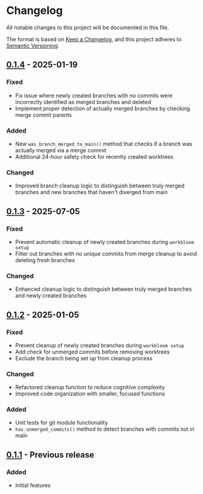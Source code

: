 # Changelog

All notable changes to this project will be documented in this file.

The format is based on [Keep a Changelog](https://keepachangelog.com/en/1.0.0/),
and this project adheres to [Semantic Versioning](https://semver.org/spec/v2.0.0.html).

## [0.1.4] - 2025-01-19

### Fixed
- Fix issue where newly created branches with no commits were incorrectly identified as merged branches and deleted
- Implement proper detection of actually merged branches by checking merge commit parents

### Added
- New `was_branch_merged_to_main()` method that checks if a branch was actually merged via a merge commit
- Additional 24-hour safety check for recently created worktrees

### Changed
- Improved branch cleanup logic to distinguish between truly merged branches and new branches that haven't diverged from main

## [0.1.3] - 2025-07-05

### Fixed
- Prevent automatic cleanup of newly created branches during `workbloom setup`
- Filter out branches with no unique commits from merge cleanup to avoid deleting fresh branches

### Changed
- Enhanced cleanup logic to distinguish between truly merged branches and newly created branches

## [0.1.2] - 2025-01-05

### Fixed
- Prevent cleanup of newly created branches during `workbloom setup`
- Add check for unmerged commits before removing worktrees
- Exclude the branch being set up from cleanup process

### Changed
- Refactored cleanup function to reduce cognitive complexity
- Improved code organization with smaller, focused functions

### Added
- Unit tests for git module functionality
- `has_unmerged_commits()` method to detect branches with commits not in main

## [0.1.1] - Previous release

### Added
- Initial features

[0.1.4]: https://github.com/chaspy/workbloom/compare/v0.1.3...v0.1.4
[0.1.3]: https://github.com/chaspy/workbloom/compare/v0.1.2...v0.1.3
[0.1.2]: https://github.com/chaspy/workbloom/compare/v0.1.1...v0.1.2
[0.1.1]: https://github.com/chaspy/workbloom/releases/tag/v0.1.1